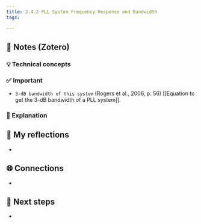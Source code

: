 ```yaml
---
title: 3.4.2 PLL System Frequency Response and Bandwidth
tags:

---
```


## 🔗 Notes (Zotero)
### 💡 Technical concepts


### ✅️ Important
- `3-dB bandwidth of this system` (Rogers et al., 2006, p. 56)
	[[Equation to get the 3-dB bandwidth of a PLL system]].

### ️🔶 Explanation


## 📝 My reflections
- 

## 🌐 Connections
- 

## 🧭 Next steps
- 

 